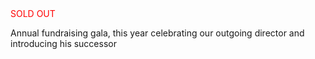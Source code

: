 <div style="color:red">SOLD OUT</div>

Annual fundraising gala, this year celebrating our outgoing director and
introducing his successor

